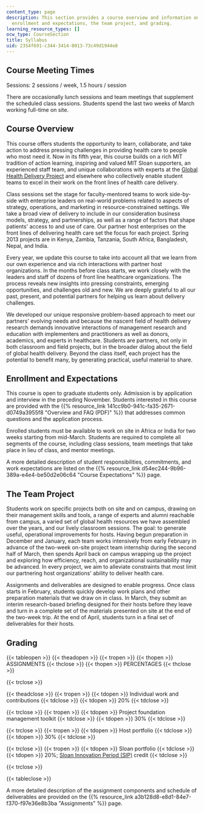 ```yaml
---
content_type: page
description: This section provides a course overview and information on meeting times,
  enrollment and expectations, the team project, and grading.
learning_resource_types: []
ocw_type: CourseSection
title: Syllabus
uid: 2354f691-c344-3414-8013-73c49d1944e8
---
```


Course Meeting Times
--------------------

Sessions: 2 sessions / week, 1.5 hours / session

There are occasionally lunch sessions and team meetings that supplement the scheduled class sessions. Students spend the last two weeks of March working full-time on site.

Course Overview
---------------

This course offers students the opportunity to learn, collaborate, and take action to address pressing challenges in providing health care to people who most need it. Now in its fifth year, this course builds on a rich MIT tradition of action learning, inspiring and valued MIT Sloan supporters, an experienced staff team, and unique collaborations with experts at the [Global Health Delivery Project](http://www.globalhealthdelivery.org/) and elsewhere who collectively enable student teams to excel in their work on the front lines of health care delivery.

Class sessions set the stage for faculty-mentored teams to work side-by-side with enterprise leaders on real-world problems related to aspects of strategy, operations, and marketing in resource-constrained settings. We take a broad view of delivery to include in our consideration business models, strategy, and partnerships, as well as a range of factors that shape patients' access to and use of care. Our partner host enterprises on the front lines of delivering health care set the focus for each project. Spring 2013 projects are in Kenya, Zambia, Tanzania, South Africa, Bangladesh, Nepal, and India.

Every year, we update this course to take into account all that we learn from our own experience and via rich interactions with partner host organizations. In the months before class starts, we work closely with the leaders and staff of dozens of front line healthcare organizations. The process reveals new insights into pressing constraints, emerging opportunities, and challenges old and new. We are deeply grateful to all our past, present, and potential partners for helping us learn about delivery challenges.

We developed our unique responsive problem-based approach to meet our partners' evolving needs and because the nascent field of health delivery research demands innovative interactions of management research and education with implementers and practitioners as well as donors, academics, and experts in healthcare. Students are partners, not only in both classroom and field projects, but in the broader dialog about the field of global health delivery. Beyond the class itself, each project has the potential to benefit many, by generating practical, useful material to share.

Enrollment and Expectations
---------------------------

This course is open to graduate students only. Admission is by application and interview in the preceding November. Students interested in this course are provided with the {{% resource_link 141cc9b0-941c-fa35-2671-d0749a3955f8 "Overview and FAQ (PDF)" %}} that addresses common questions and the application process.

Enrolled students must be available to work on site in Africa or India for two weeks starting from mid-March. Students are required to complete all segments of the course, including class sessions, team meetings that take place in lieu of class, and mentor meetings.

A more detailed description of student responsibilities, commitments, and work expectations are listed on the {{% resource_link d54ec244-9b96-389a-e4e4-be50d2e06c64 "Course Expectations" %}} page.

The Team Project
----------------

Students work on specific projects both on site and on campus, drawing on their management skills and tools, a range of experts and alumni reachable from campus, a varied set of global health resources we have assembled over the years, and our lively classroom sessions. The goal: to generate useful, operational improvements for hosts. Having begun preparation in December and January, each team works intensively from early February in advance of the two-week on-site project team internship during the second half of March, then spends April back on campus wrapping up the project and exploring how efficiency, reach, and organizational sustainability may be advanced. In every project, we aim to alleviate constraints that most limit our partnering host organizations' ability to deliver health care.

Assignments and deliverables are designed to enable progress. Once class starts in February, students quickly develop work plans and other preparation materials that we draw on in class. In March, they submit an interim research-based briefing designed for their hosts before they leave and turn in a complete set of the materials presented on site at the end of the two-week trip. At the end of April, students turn in a final set of deliverables for their hosts.

Grading
-------

{{< tableopen >}}
{{< theadopen >}}
{{< tropen >}}
{{< thopen >}}
ASSIGNMENTS
{{< thclose >}}
{{< thopen >}}
PERCENTAGES
{{< thclose >}}

{{< trclose >}}

{{< theadclose >}}
{{< tropen >}}
{{< tdopen >}}
Individual work and contributions
{{< tdclose >}}
{{< tdopen >}}
20%
{{< tdclose >}}

{{< trclose >}}
{{< tropen >}}
{{< tdopen >}}
Project foundation management toolkit
{{< tdclose >}}
{{< tdopen >}}
30%
{{< tdclose >}}

{{< trclose >}}
{{< tropen >}}
{{< tdopen >}}
Host portfolio
{{< tdclose >}}
{{< tdopen >}}
30%
{{< tdclose >}}

{{< trclose >}}
{{< tropen >}}
{{< tdopen >}}
Sloan portfolio
{{< tdclose >}}
{{< tdopen >}}
20%; [Sloan Innovation Period (SIP)](http://mitsloan.mit.edu/student-blogs/mfin-2015/sloan-innovation-period-sip/) credit
{{< tdclose >}}

{{< trclose >}}

{{< tableclose >}}

A more detailed description of the assignment components and schedule of deliverables are provided on the {{% resource_link a3b128d8-e8d1-84e7-f370-f97e36e8b3ba "Assignments" %}} page.